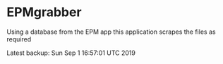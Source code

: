 # EPMgrabber
Using a database from the EPM app this application scrapes the files as required


Latest backup: Sun Sep 1 16:57:01 UTC 2019
